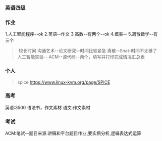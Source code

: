 ### 英语四级

### 作业
1.人工智能程序--ok
2.英语--作文
3.高数--有两个--ok
4.概率--
5.离散数学--有三个

>:较长时间
沟通艺术--论文研究--时间比较紧急
离散--Snat-时间不太够了
人工智能实验--
ACM--源代码--两个，填写并打印完成情况汇总表


### 个人
>spice 
https://www.linux-kvm.org/page/SPICE


### 高考
英语:3500 语法书，作文素材
语文:作文素材


### 考试
ACM:笔试--题目来源:讲稿和平台题目作业,要实质分析,逻辑表达式运算























